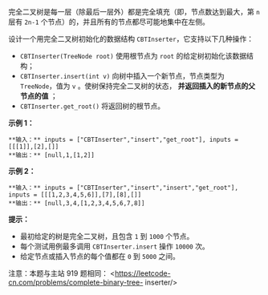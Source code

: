完全二叉树是每一层（除最后一层外）都是完全填充（即，节点数达到最大，第 `n` 层有 `2n-1` 个节点）的，并且所有的节点都尽可能地集中在左侧。

设计一个用完全二叉树初始化的数据结构 `CBTInserter`，它支持以下几种操作：

  * `CBTInserter(TreeNode root)` 使用根节点为 `root` 的给定树初始化该数据结构；
  * `CBTInserter.insert(int v)`  向树中插入一个新节点，节点类型为 `TreeNode`，值为 `v` 。使树保持完全二叉树的状态， **并返回插入的新节点的父节点的值** ；
  * `CBTInserter.get_root()` 将返回树的根节点。



**示例 1：**

    
    
    **输入：** inputs = ["CBTInserter","insert","get_root"], inputs = [[[1]],[2],[]]
    **输出：** [null,1,[1,2]]
    

**示例 2：**

    
    
    **输入：** inputs = ["CBTInserter","insert","insert","get_root"], inputs = [[[1,2,3,4,5,6]],[7],[8],[]]
    **输出：** [null,3,4,[1,2,3,4,5,6,7,8]]
    



**提示：**

  * 最初给定的树是完全二叉树，且包含 `1` 到 `1000` 个节点。
  * 每个测试用例最多调用 `CBTInserter.insert`  操作 `10000` 次。
  * 给定节点或插入节点的每个值都在 `0` 到 `5000` 之间。



注意：本题与主站 919 题相同： <https://leetcode-cn.com/problems/complete-binary-tree-
inserter/>

